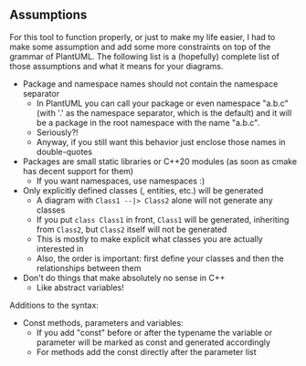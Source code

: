 ## Assumptions

For this tool to function properly, or just to make my life easier, I had to make some assumption and add some more constraints on top of the grammar of PlantUML. The following list is a (hopefully) complete list of those assumptions and what it means for your diagrams.

* Package and namespace names should not contain the namespace separator
    * In PlantUML you can call your package or even namespace "a.b.c" (with '.' as the namespace separator, which is the default) and it will be a package in the root namespace with the name "a.b.c".
    * Seriously?!
    * Anyway, if you still want this behavior just enclose those names in double-quotes
* Packages are small static libraries or C++20 modules (as soon as cmake has decent support for them)
    * If you want namespaces, use namespaces :)
* Only explicitly defined classes (, entities, etc.) will be generated
    * A diagram with `Class1 --|> Class2` alone will not generate any classes
    * If you put `class Class1` in front, `Class1` will be generated, inheriting from `Class2`, but `Class2` itself will not be generated
    * This is mostly to make explicit what classes you are actually interested in
    * Also, the order is important: first define your classes and then the relationships between them
* Don't do things that make absolutely no sense in C++
    * Like abstract variables!

Additions to the syntax:
* Const methods, parameters and variables:
    * If you add "const" before or after the typename the variable or parameter will be marked as const and generated accordingly
    * For methods add the const directly after the parameter list
